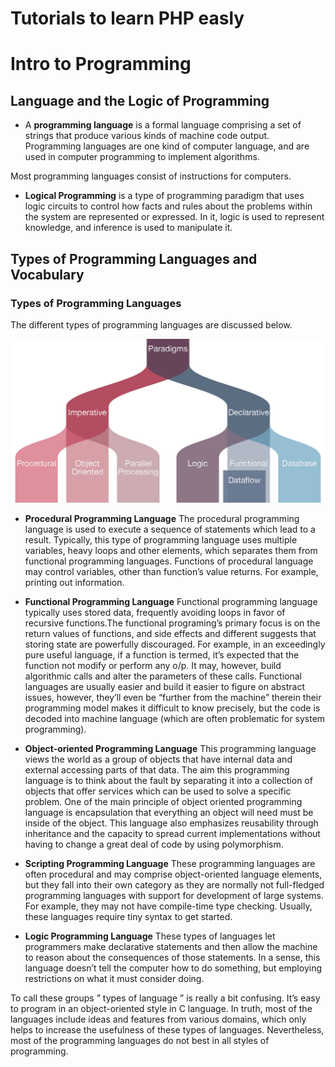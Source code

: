 # Tutorials to learn PHP easly


# Intro to Programming

## Language and the Logic of Programming

* A **programming language** is a formal language comprising a set of strings that produce various kinds of machine code output. Programming languages are one kind of computer language, and are used in computer programming to implement algorithms.

Most programming languages consist of instructions for computers. 

* **Logical Programming** is a type of programming paradigm that uses logic circuits to control how facts and rules about the problems within the system are represented or expressed. In it, logic is used to represent knowledge, and inference is used to manipulate it.

## Types of Programming Languages and Vocabulary

### Types of Programming Languages

The different types of programming languages are discussed below.


<img src="IMG/programming-paradigms.png" alt="image paradigms" width="700" heigth="350" />


* **Procedural Programming Language**
The procedural programming language is used to execute a sequence of statements which lead to a result. Typically, this type of programming language uses multiple variables, heavy loops and other elements, which separates them from functional programming languages. Functions of procedural language may control variables, other than function’s value  returns. For example, printing out information.

* **Functional Programming Language**
Functional programming language typically uses stored data, frequently avoiding loops in favor of recursive functions.The functional programing’s  primary focus is on the return values of functions, and side effects and different suggests that storing state are powerfully discouraged. For example, in an exceedingly pure useful language, if a function is termed, it’s expected that the function not modify or perform any o/p. It may, however, build algorithmic calls and alter the parameters of these calls. Functional languages are usually easier and build it easier to figure on abstract issues, however, they’ll even be “further from the machine” therein their programming model makes it difficult to know precisely, but the code is decoded into machine language (which are often problematic for system programming).


 
* **Object-oriented Programming Language**
This programming language  views the world as a group of objects that have internal data and external accessing parts of that data. The aim this programming language  is to think about the fault by separating it into a collection of objects that offer services which can be used to solve a specific problem. One of the main principle of object oriented programming language  is encapsulation that everything an object will need must be inside of the object. This language also emphasizes reusability through inheritance and the capacity to spread current implementations without having to change a great deal of code by using polymorphism.

* **Scripting Programming Language**
These programming languages are often procedural and may comprise object-oriented language elements, but they fall into their own category as they are normally not full-fledged programming languages with support for development of large systems. For example, they may not have compile-time type checking. Usually, these languages require tiny syntax to get started.

* **Logic Programming Language**
These types of languages let programmers  make declarative statements and then allow the machine to reason about the consequences of those statements. In a sense, this language doesn’t tell the computer how to do something, but employing restrictions on what it must consider doing.

To call these groups ” types  of language ” is really a bit confusing. It’s easy to program in an object-oriented style in C language. In truth, most of the languages include ideas and features from various domains, which only helps to increase the  usefulness of these types of languages. Nevertheless, most of the programming languages do not best in all styles of programming.
